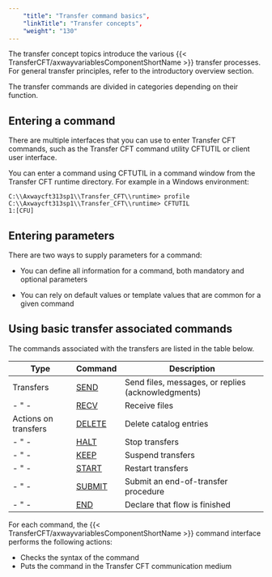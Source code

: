 ```yaml
---
    "title": "Transfer command basics",
    "linkTitle": "Transfer concepts",
    "weight": "130"
---
```

The transfer concept topics introduce the various {{< TransferCFT/axwayvariablesComponentShortName  >}} transfer
processes. For general transfer principles, refer to the introductory
overview section.

The transfer commands are
divided in categories depending on their function.

Entering a command
------------------

There are multiple interfaces that you can use to enter Transfer CFT commands, such as the Transfer CFT command utility CFTUTIL or client user interface.

You can enter a command using CFTUTIL in a command window from the Transfer CFT runtime directory. For example in a Windows environment:

```
C:\\Axwaycft313sp1\\Transfer_CFT\\runtime> profile
C:\\Axwaycft313sp1\\Transfer_CFT\\runtime> CFTUTIL  
1:[CFU]
```

Entering parameters
-------------------

There are two ways to supply parameters for a command:

- You can define all information for a command, both mandatory and optional parameters

<!-- -->

- You can rely on default values or template values that are common for a given command

<span id="Transfer_associated_commands"></span>

Using basic transfer associated commands
----------------------------------------

The commands associated with the transfers are listed in the table below.


| Type | Command | Description |
| --- | --- | --- |
| Transfers  | [SEND]()  | Send files, messages, or replies (acknowledgments)  |
| - &quot; -  | [RECV]()  | Receive files  |
| Actions on transfers  | [DELETE](../../admin_intro/admin_commands_intro/delete_command) | Delete catalog entries  |
| - &quot; -  | [HALT](../../c_intro_userinterfaces/about_cftutil/managing_transfer_states/halt_command) | Stop transfers  |
| - &quot; -  | [KEEP](../../c_intro_userinterfaces/about_cftutil/managing_transfer_states/keep_command) | Suspend transfers  |
| - &quot; -  | [START](../../c_intro_userinterfaces/about_cftutil/managing_transfer_states/start_command) | Restart transfers  |
| - &quot; -  | [SUBMIT](../../c_intro_userinterfaces/about_cftutil/managing_transfer_states/submit_command) | Submit an end-of-transfer procedure |
| - &quot; -  | [END](../../c_intro_userinterfaces/about_cftutil/managing_transfer_states/end_command) | Declare that flow is finished |


For each command, the {{< TransferCFT/axwayvariablesComponentShortName  >}} command interface performs the following
actions:

- Checks the syntax
    of the command
- Puts the command
    in the Transfer CFT communication medium
